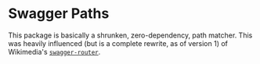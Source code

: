Swagger Paths
=============

This package is basically a shrunken, zero-dependency, path matcher. This was
heavily influenced (but is a complete rewrite, as of version 1) of Wikimedia's
[`swagger-router`](https://www.npmjs.com/package/swagger-router).
